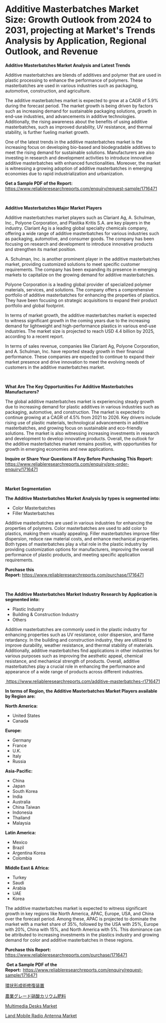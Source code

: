 <p><h1>Additive Masterbatches Market Size: Growth Outlook from 2024 to 2031, projecting at Market's Trends Analysis by Application, Regional Outlook, and Revenue</h1></p><p><strong>Additive Masterbatches Market Analysis and Latest Trends</strong></p>
<p><p>Additive masterbatches are blends of additives and polymer that are used in plastic processing to enhance the performance of polymers. These masterbatches are used in various industries such as packaging, automotive, construction, and agriculture.</p><p>The additive masterbatches market is expected to grow at a CAGR of 5.9% during the forecast period. The market growth is being driven by factors such as increasing demand for sustainable packaging solutions, growth in end-use industries, and advancements in additive technologies. Additionally, the rising awareness about the benefits of using additive masterbatches, such as improved durability, UV resistance, and thermal stability, is further fueling market growth.</p><p>One of the latest trends in the additive masterbatches market is the increasing focus on developing bio-based and biodegradable additives to meet the rising demand for sustainable solutions. Manufacturers are also investing in research and development activities to introduce innovative additive masterbatches with enhanced functionalities. Moreover, the market is witnessing a growing adoption of additive masterbatches in emerging economies due to rapid industrialization and urbanization.</p></p>
<p><strong>Get a Sample PDF of the Report:&nbsp;</strong> <a href="https://www.reliableresearchreports.com/enquiry/request-sample/1716471">https://www.reliableresearchreports.com/enquiry/request-sample/1716471</a></p>
<p>&nbsp;</p>
<p><strong>Additive Masterbatches Major Market Players</strong></p>
<p><p>Additive masterbatches market players such as Clariant Ag, A. Schulman, Inc., Polyone Corporation, and Plastika Kritis S.A. are key players in the industry. Clariant Ag is a leading global specialty chemicals company, offering a wide range of additive masterbatches for various industries such as packaging, automotive, and consumer goods. The company has been focusing on research and development to introduce innovative products and strengthen its market position.</p><p>A. Schulman, Inc. is another prominent player in the additive masterbatches market, providing customized solutions to meet specific customer requirements. The company has been expanding its presence in emerging markets to capitalize on the growing demand for additive masterbatches.</p><p>Polyone Corporation is a leading global provider of specialized polymer materials, services, and solutions. The company offers a comprehensive portfolio of additive masterbatches for enhancing the properties of plastics. They have been focusing on strategic acquisitions to expand their product portfolio and global footprint.</p><p>In terms of market growth, the additive masterbatches market is expected to witness significant growth in the coming years due to the increasing demand for lightweight and high-performance plastics in various end-use industries. The market size is projected to reach USD 4.4 billion by 2025, according to a recent report.</p><p>In terms of sales revenue, companies like Clariant Ag, Polyone Corporation, and A. Schulman, Inc. have reported steady growth in their financial performance. These companies are expected to continue to expand their market presence and drive innovation to meet the evolving needs of customers in the additive masterbatches market.</p></p>
<p>&nbsp;</p>
<p><strong>What Are The Key Opportunities For Additive Masterbatches Manufacturers?</strong></p>
<p><p>The global additive masterbatches market is experiencing steady growth due to increasing demand for plastic additives in various industries such as packaging, automotive, and construction. The market is expected to continue growing at a CAGR of 4.5% from 2021 to 2026. Key drivers include rising use of plastic materials, technological advancements in additive masterbatches, and growing focus on sustainable and eco-friendly solutions. The market is also witnessing increasing investments in research and development to develop innovative products. Overall, the outlook for the additive masterbatches market remains positive, with opportunities for growth in emerging economies and new applications.</p></p>
<p><strong>Inquire or Share Your Questions If Any Before Purchasing This Report:</strong> <a href="https://www.reliableresearchreports.com/enquiry/pre-order-enquiry/1716471">https://www.reliableresearchreports.com/enquiry/pre-order-enquiry/1716471</a></p>
<p>&nbsp;</p>
<p><strong>Market Segmentation</strong></p>
<p><strong>The Additive Masterbatches Market Analysis by types is segmented into:</strong></p>
<p><ul><li>Color Masterbatches</li><li>Filler Masterbatches</li></ul></p>
<p><p>Additive masterbatches are used in various industries for enhancing the properties of polymers. Color masterbatches are used to add color to plastics, making them visually appealing. Filler masterbatches improve filler dispersion, reduce raw material costs, and enhance mechanical properties. Both types of masterbatches play a vital role in the plastic industry by providing customization options for manufacturers, improving the overall performance of plastic products, and meeting specific application requirements.</p></p>
<p><strong>Purchase this Report:&nbsp;</strong><a href="https://www.reliableresearchreports.com/purchase/1716471">https://www.reliableresearchreports.com/purchase/1716471</a></p>
<p>&nbsp;</p>
<p><strong>The Additive Masterbatches Market Industry Research by Application is segmented into:</strong></p>
<p><ul><li>Plastic Industry</li><li>Building & Construction Industry</li><li>Others</li></ul></p>
<p><p>Additive masterbatches are commonly used in the plastic industry for enhancing properties such as UV resistance, color dispersion, and flame retardancy. In the building and construction industry, they are utilized to improve durability, weather resistance, and thermal stability of materials. Additionally, additive masterbatches find applications in other industries for various purposes such as improving the aesthetic appeal, chemical resistance, and mechanical strength of products. Overall, additive masterbatches play a crucial role in enhancing the performance and appearance of a wide range of products across different industries.</p></p>
<p><a href="https://www.reliableresearchreports.com/additive-masterbatches-r1716471">&nbsp;https://www.reliableresearchreports.com/additive-masterbatches-r1716471</a></p>
<p><strong>In terms of Region, the Additive Masterbatches Market Players available by Region are:</strong></p>
<p>
    <p> <strong> North America: </strong>
        <ul>
            <li>United States</li>
            <li>Canada</li>
        </ul>
        </p> 
    <p> <strong> Europe: </strong>
        <ul>
            <li>Germany</li>
            <li>France</li>
            <li>U.K.</li>
            <li>Italy</li>
            <li>Russia</li>
        </ul>
        </p> 
    <p> <strong> Asia-Pacific: </strong>
        <ul>
            <li>China</li>
            <li>Japan</li>
            <li>South Korea</li>
            <li>India</li>
            <li>Australia</li>
            <li>China Taiwan</li>
            <li>Indonesia</li>
            <li>Thailand</li>
            <li>Malaysia</li>
        </ul>
        </p> 
    <p> <strong> Latin America: </strong>
        <ul>
            <li>Mexico</li>
            <li>Brazil</li>
            <li>Argentina Korea</li>
            <li>Colombia</li>
        </ul>
        </p> 
    <p> <strong> Middle East & Africa: </strong>
        <ul>
            <li>Turkey</li>
            <li>Saudi</li>
            <li>Arabia</li>
            <li>UAE</li>
            <li>Korea</li>
        </ul>
    </p>
    </p>
<p><p>The additive masterbatches market is expected to witness significant growth in key regions like North America, APAC, Europe, USA, and China over the forecast period. Among these, APAC is projected to dominate the market with a market share of 35%, followed by the USA with 25%, Europe with 20%, China with 15%, and North America with 5%. This dominance can be attributed to increasing investments in the plastics industry and growing demand for color and additive masterbatches in these regions.</p></p>
<p><strong>Purchase this Report: </strong><a href="https://www.reliableresearchreports.com/purchase/1716471">https://www.reliableresearchreports.com/purchase/1716471</a></p>
<p>&nbsp;<strong>Get a Sample PDF of the Report:&nbsp;&nbsp;</strong><a href="https://www.reliableresearchreports.com/enquiry/request-sample/1716471">https://www.reliableresearchreports.com/enquiry/request-sample/1716471</a></p>
<p><strong></strong></p>
<p><p><a href="https://github.com/zjkmgcs938405/Market-Research-Report-List-2/blob/main/1135622113868.md">環状形成術修復装置</a></p><p><a href="https://medium.com/@oliveyew35/%E8%BE%B2%E6%A5%AD%E3%82%B0%E3%83%AC%E3%83%BC%E3%83%89%E3%81%AE%E7%A1%9D%E9%85%B8%E3%82%AB%E3%83%AA%E3%82%A6%E3%83%A0%E8%82%A5%E6%96%99%E5%B8%82%E5%A0%B4%E3%81%AE%E3%83%A1%E3%83%88%E3%83%AA%E3%82%AF%E3%82%B9%E3%82%92%E8%A7%A3%E8%AA%AD%E3%81%99%E3%82%8B-%E5%B8%82%E5%A0%B4%E3%82%B7%E3%82%A7%E3%82%A2-%E3%83%88%E3%83%AC%E3%83%B3%E3%83%89-%E6%88%90%E9%95%B7%E3%83%91%E3%82%BF%E3%83%BC%E3%83%B3-f2c8a7d39e6e">農業グレード硝酸カリウム肥料</a></p><p><a href="https://github.com/pjcfca/Market-Research-Report-List-3/blob/main/multimedia-desks-market.md">Multimedia Desks Market</a></p><p><a href="https://github.com/wusalecollins540tpqoz/Market-Research-Report-List-2/blob/main/land-mobile-radio-antenna-market.md">Land Mobile Radio Antenna Market</a></p></p>